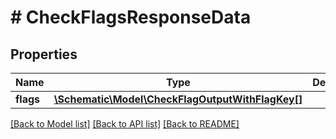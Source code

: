 # # CheckFlagsResponseData

## Properties

Name | Type | Description | Notes
------------ | ------------- | ------------- | -------------
**flags** | [**\Schematic\Model\CheckFlagOutputWithFlagKey[]**](CheckFlagOutputWithFlagKey.md) |  |

[[Back to Model list]](../../README.md#models) [[Back to API list]](../../README.md#endpoints) [[Back to README]](../../README.md)
